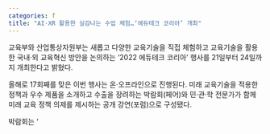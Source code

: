 ```yaml
---
categories: f
title: "AI·XR 활용한 실감나는 수업 체험…‘에듀테크 코리아’ 개최"
---
```







교육부와 산업통상자원부는 새롭고 다양한 교육기술을 직접 체험하고 교육기술을 활용한 국내&middot;외 교육혁신 방안을 논의하는 &lsquo;2022 에듀테크 코리아&rsquo; 행사를 21일부터 24일까지 개최한다고 밝혔다.

올해로 17회째를 맞은 이번 행사는 온&middot;오프라인으로 진행된다. 미래 교육기술을 적용한 정책과 우수 제품을 소개하고 수출을 장려하는 박람회(페어)와 민&middot;관&middot;학 전문가가 함께 미래 교육 정책 의제를 제시하는 공개 강연(포럼)으로 구성됐다.

박람회는 &lsquo;